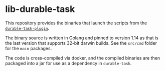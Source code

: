 # lib-durable-task

This repository provides the binaries that launch the scripts from the [`durable-task-plugin`](https://github.com/jenkinsci/durable-task-plugin).

The binary source is written in Golang and pinned to version 1.14 as that is the last version that supports 32-bit darwin builds.
See the `src/cmd` folder for the `main` packages.

The code is cross-compiled via docker, and the compiled binaries are then packaged into a jar for use as a dependency in `durable-task`.
